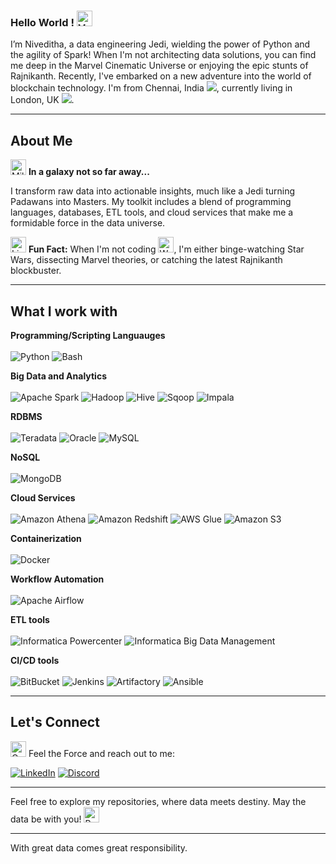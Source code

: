 ### Hello World ! <img src="https://raw.githubusercontent.com/Tarikul-Islam-Anik/Animated-Fluent-Emojis/master/Emojis/Hand%20gestures/Vulcan%20Salute.png" alt="Vulcan Salute" width="25" height="25" />

I’m Niveditha, a data engineering Jedi, wielding the power of Python and the agility of Spark! When I'm not architecting data solutions, you can find me deep in the Marvel Cinematic Universe or enjoying the epic stunts of Rajnikanth. Recently, I've embarked on a new adventure into the world of blockchain technology. I'm from Chennai, India <img src="https://raw.githubusercontent.com/stevenrskelton/flag-icon/master/png/16/country-4x3/in.png">, currently living in London, UK <img src="https://raw.githubusercontent.com/stevenrskelton/flag-icon/master/png/16/country-4x3/gb.png">.

---

## About Me

<img src="https://raw.githubusercontent.com/Tarikul-Islam-Anik/Animated-Fluent-Emojis/master/Emojis/Travel%20and%20places/Milky%20Way.png" alt="Milky Way" width="25" height="25" /> **In a galaxy not so far away...**

I transform raw data into actionable insights, much like a Jedi turning Padawans into Masters. My toolkit includes a blend of programming languages, databases, ETL tools, and cloud services that make me a formidable force in the data universe.

<img src="https://raw.githubusercontent.com/Tarikul-Islam-Anik/Animated-Fluent-Emojis/master/Emojis/Objects/Light%20Bulb.png" alt="Light Bulb" width="25" height="25" /> **Fun Fact:** When I'm not coding <img src="https://raw.githubusercontent.com/Tarikul-Islam-Anik/Animated-Fluent-Emojis/master/Emojis/People%20with%20professions/Woman%20Technologist%20Medium-Light%20Skin%20Tone.png" alt="Woman Technologist Medium-Light Skin Tone" width="25" height="25" />, I'm either binge-watching Star Wars, dissecting Marvel theories, or catching the latest Rajnikanth blockbuster.

---

## What I work with

<p>
<strong>Programming/Scripting Languauges</strong><br/><br/>
<img alt="Python" src="https://img.shields.io/badge/-Python-3978ab?logo=python&logoColor=white" />
<img alt="Bash" src="https://img.shields.io/badge/-Bash-%232e373c?logo=gnubash&logoColor=white" />

<strong>Big Data and Analytics</strong><br/><br/>
<img alt="Apache Spark" src="https://img.shields.io/badge/-Apache%20Spark-d8591d?logo=apachespark&logoColor=white" />
<img alt="Hadoop" src="https://img.shields.io/badge/-Hadoop-57cee6?logo=apachehadoop&logoColor=white" />
<img alt="Hive" src="https://img.shields.io/badge/-Hive-ff7a00?logo=apachehive&logoColor=white" />
<img alt="Sqoop" src="https://img.shields.io/badge/-Sqoop-48bc58?logo=apache&logoColor=white" />
<img alt="Impala" src="https://img.shields.io/badge/-Impala-336c94?logo=apache&logoColor=white" />

<strong>RDBMS</strong><br/><br/>
<img alt="Teradata" src="https://img.shields.io/badge/-Teradata-ff6105?logo=teradata&logoColor=white" />
<img alt="Oracle" src="https://img.shields.io/badge/-Oracle-ff0000?logo=oracle&logoColor=white" />
<img alt="MySQL" src="https://img.shields.io/badge/-MySQL-08668e?logo=mysql&logoColor=white" />

<strong>NoSQL</strong><br/><br/>
<img alt="MongoDB" src="https://img.shields.io/badge/-MongoDB-13aa52?logo=mongodb&logoColor=white" />

<strong>Cloud Services</strong><br/><br/>
<img alt="Amazon Athena" src="https://img.shields.io/badge/-Amazon%20Athena-d8591d?logo=apachespark&logoColor=white" />
<img alt="Amazon Redshift" src="https://img.shields.io/badge/-Amazon%20Redshift-8C4fff?logo=amazonredshift&logoColor=white" />
<img alt="AWS Glue" src="https://img.shields.io/badge/-AWS%20Glue-d8591d?logo=apachespark&logoColor=white" />
<img alt="Amazon S3" src="https://img.shields.io/badge/-Amazon%20S3-569a31?logo=amazons3&logoColor=white" />

<strong>Containerization</strong><br/><br/>
<img alt="Docker" src="https://img.shields.io/badge/-Docker-46a2f1?logo=docker&logoColor=white" />

<strong>Workflow Automation</strong><br/><br/>
<img alt="Apache Airflow" src="https://img.shields.io/badge/-Apache%20Airflow-017cee?logo=apacheairflow&logoColor=white" />

<strong>ETL tools</strong><br/><br/>
<img alt="Informatica Powercenter" src="https://img.shields.io/badge/-Informatica%20Powercenter-d8591d?logo=apachespark&logoColor=white" />
<img alt="Informatica Big Data Management" src="https://img.shields.io/badge/-Informatica%20Big%20Data%20Management-d8591d?logo=apachespark&logoColor=white" />

<strong>CI/CD tools</strong><br/><br/>
<img alt="BitBucket" src="https://img.shields.io/badge/-BitBucket-2e87fe?logo=bitbucket&logoColor=white" />
<img alt="Jenkins" src="https://img.shields.io/badge/-Jenkins-d23d38?logo=jenkins&logoColor=white" />
<img alt="Artifactory" src="https://img.shields.io/badge/-Artifactory-66a940?logo=jfrog&logoColor=white" />
<img alt="Ansible" src="https://img.shields.io/badge/-Ansible-black?logo=ansible&logoColor=white" />

</p>

---

## Let's Connect

<img src="https://raw.githubusercontent.com/Tarikul-Islam-Anik/Animated-Fluent-Emojis/master/Emojis/Objects/Open%20Mailbox%20with%20Lowered%20Flag.png" alt="Open Mailbox with Lowered Flag" width="25" height="25" /> Feel the Force and reach out to me:<br/>
<p><a href="https://www.linkedin.com/in/nivesayee" target="_blank"><img alt="LinkedIn" src="https://img.shields.io/badge/-linkedin-blue?style=for-the-badge&logo=linkedin" /></a>
<a href="https://discord.com/users/nivesayee/" target="_blank"><img alt="Discord" src="https://img.shields.io/badge/-discord-d4d4d4?style=for-the-badge&logo=discord" /></a></p>

---

Feel free to explore my repositories, where data meets destiny. May the data be with you! <img src="https://raw.githubusercontent.com/Tarikul-Islam-Anik/Animated-Fluent-Emojis/master/Emojis/Travel%20and%20places/Rocket.png" alt="Rocket" width="25" height="25" />

---

With great data comes great responsibility.
